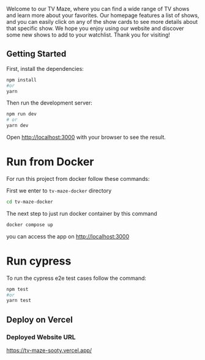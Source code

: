 
Welcome to our TV Maze, where you can find a wide range of TV shows and learn more about your favorites. Our homepage features a list of shows, and you can easily click on any of the show cards to see more details about that specific show. We hope you enjoy using our website and discover some new shows to add to your watchlist. Thank you for visiting!

## Getting Started

First, install the dependencies:

```bash
npm install
#or
yarn
```

Then run the development server:

```bash
npm run dev
# or
yarn dev
```


Open [http://localhost:3000](http://localhost:3000) with your browser to see the result.


# Run from Docker

For run this project from docker follow these commands:

First we enter to `tv-maze-docker` directory
```bash
cd tv-maze-docker
```
The next step to just run docker container by this command
```bash
docker compose up
```
you can access the app on [http://localhost:3000](http://localhost:3000)

# Run cypress 

To run the cypress e2e test cases follow the command:


```bash
npm test 
#or
yarn test
```

## Deploy on Vercel


### Deployed Website URL

https://tv-maze-sooty.vercel.app/
